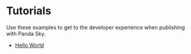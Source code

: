 # Tutorials

Use these examples to get to the developer experience when publishing with
Panda Sky.

- [Hello World](/demos/hello-world)
